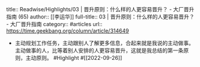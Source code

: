 title:: Readwise/Highlights/03 | 晋升原则：什么样的人更容易晋升？ - 大厂晋升指南 (65)
author:: [[李运华]]
full-title:: 03 | 晋升原则：什么样的人更容易晋升？ - 大厂晋升指南
category:: #articles
url:: https://time.geekbang.org/column/article/314649

- 主动规划工作任务，主动跟别人了解更多信息，合起来就是我说的主动做事。主动做事的人，比等着别人安排的人更容易晋升，这就是我总结的第一条原则，主动原则。 #Highlight #[[2022-09-26]]